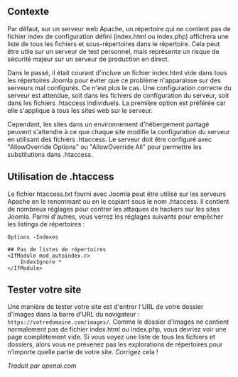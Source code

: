 <!-- Filename: How_do_you_block_directory_scans_using_htaccess%3F / Display title: Interdire le Listing des Répertoires  -->

## Contexte

Par défaut, sur un serveur web Apache, un répertoire qui ne contient pas de fichier index de configuration défini (index.html ou index.php) affichera une liste de tous les fichiers et sous-répertoires dans le répertoire. Cela peut être utile sur un serveur de test personnel, mais représente un risque de sécurité majeur sur un serveur de production en direct.

Dans le passé, il était courant d'inclure un fichier index.html vide dans tous les répertoires Joomla pour éviter que ce problème n'apparaisse sur des serveurs mal configurés. Ce n'est plus le cas. Une configuration correcte du serveur est attendue, soit dans les fichiers de configuration du serveur, soit dans les fichiers .htaccess individuels. La première option est préférée car elle s'applique à tous les sites web sur le serveur.

Cependant, les sites dans un environnement d'hébergement partagé peuvent s'attendre à ce que chaque site modifie la configuration du serveur en utilisant des fichiers .htaccess. Le serveur doit être configuré avec "AllowOverride Options" ou "AllowOverride All" pour permettre les substitutions dans .htaccess.

## Utilisation de .htaccess

Le fichier htaccess.txt fourni avec Joomla peut être utilisé sur les serveurs Apache en le renommant ou en le copiant sous le nom .htaccess. Il contient de nombreux réglages pour contrer les attaques de hackers sur les sites Joomla. Parmi d'autres, vous verrez les réglages suivants pour empêcher les listings de répertoires :

```
Options -Indexes

## Pas de listes de répertoires
<IfModule mod_autoindex.c>
	IndexIgnore *
</IfModule>
```

## Tester votre site

Une manière de tester votre site est d'entrer l'URL de votre dossier d'images dans la barre d'URL du navigateur : `https://votredomaine.com/images/`. Comme le dossier d'images ne contient normalement pas de fichier index.html ou index.php, vous devriez voir une page complètement vide. Si vous voyez une liste de tous les fichiers et dossiers, alors vous ne prévenez pas les explorations de répertoires pour n'importe quelle partie de votre site. Corrigez cela !

*Traduit par openai.com*

